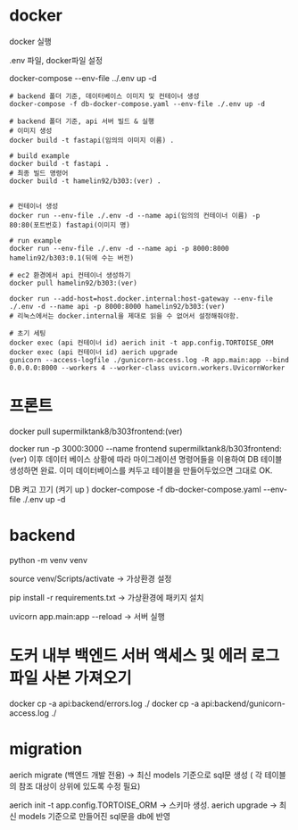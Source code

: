 # docker

docker 실행

.env 파일, docker파일 설정

docker-compose --env-file ../.env up -d

```commandline
# backend 폴더 기준, 데이터베이스 이미지 및 컨테이너 생성
docker-compose -f db-docker-compose.yaml --env-file ./.env up -d
```
```commandline
# backend 폴더 기준, api 서버 빌드 & 실행
# 이미지 생성
docker build -t fastapi(임의의 이미지 이름) .

# build example
docker build -t fastapi .
# 최종 빌드 명령어
docker build -t hamelin92/b303:(ver) .


# 컨테이너 생성
docker run --env-file ./.env -d --name api(임의의 컨테이너 이름) -p 80:80(포트번호) fastapi(이미지 명)

# run example
docker run --env-file ./.env -d --name api -p 8000:8000 hamelin92/b303:0.1(뒤에 수는 버전)

# ec2 환경에서 api 컨테이너 생성하기
docker pull hamelin92/b303:(ver)

docker run --add-host=host.docker.internal:host-gateway --env-file ./.env -d --name api -p 8000:8000 hamelin92/b303:(ver)
# 리눅스에서는 docker.internal을 제대로 읽을 수 없어서 설정해줘야함.

# 초기 세팅
docker exec (api 컨테이너 id) aerich init -t app.config.TORTOISE_ORM
docker exec (api 컨테이너 id) aerich upgrade
gunicorn --access-logfile ./gunicorn-access.log -R app.main:app --bind 0.0.0.0:8000 --workers 4 --worker-class uvicorn.workers.UvicornWorker
```
# 프론트
docker pull supermilktank8/b303frontend:(ver)

docker run -p 3000:3000 --name frontend supermilktank8/b303frontend:(ver)
이후 데이터 베이스 상황에 따라 마이그레이션 명령어들을 이용하여 DB 테이블 생성하면 완료. 
이미 데이터베이스를 켜두고 테이블을 만들어두었으면 그대로 OK.

DB 켜고 끄기 (켜기 up )
docker-compose -f db-docker-compose.yaml --env-file ./.env up -d


# backend

python -m venv venv

source venv/Scripts/activate
-> 가상환경 설정

pip install -r requirements.txt
-> 가상환경에 패키지 설치

uvicorn app.main:app --reload
-> 서버 실행

# 도커 내부 백엔드 서버 액세스 및 에러 로그 파일 사본 가져오기

docker cp -a api:backend/errors.log ./
docker cp -a api:backend/gunicorn-access.log ./

# migration

aerich migrate (백엔드 개발 전용)
-> 최신 models 기준으로 sql문 생성 ( 각 테이블의 참조 대상이 상위에 있도록 수정 필요)

aerich init -t app.config.TORTOISE_ORM
-> 스키마 생성.
aerich upgrade
-> 최신 models 기준으로 만들어진 sql문을 db에 반영
